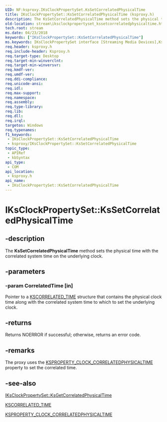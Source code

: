 ```yaml
---
UID: NF:ksproxy.IKsClockPropertySet.KsSetCorrelatedPhysicalTime
title: IKsClockPropertySet::KsSetCorrelatedPhysicalTime (ksproxy.h)
description: The KsSetCorrelatedPhysicalTime method sets the physical time with the correlated system time on the underlying clock.
old-location: stream\iksclockpropertyset_kssetcorrelatedphysicaltime.htm
tech.root: stream
ms.date: 04/23/2018
keywords: ["IKsClockPropertySet::KsSetCorrelatedPhysicalTime"]
ms.keywords: IKsClockPropertySet interface [Streaming Media Devices],KsSetCorrelatedPhysicalTime method, IKsClockPropertySet.KsSetCorrelatedPhysicalTime, IKsClockPropertySet::KsSetCorrelatedPhysicalTime, KsSetCorrelatedPhysicalTime, KsSetCorrelatedPhysicalTime method [Streaming Media Devices], KsSetCorrelatedPhysicalTime method [Streaming Media Devices],IKsClockPropertySet interface, ksproxy/IKsClockPropertySet::KsSetCorrelatedPhysicalTime, ksproxy_253f05af-d07c-4f27-bfad-0006c94b8b48.xml, stream.iksclockpropertyset_kssetcorrelatedphysicaltime
req.header: ksproxy.h
req.include-header: Ksproxy.h
req.target-type: Desktop
req.target-min-winverclnt: 
req.target-min-winversvr: 
req.kmdf-ver: 
req.umdf-ver: 
req.ddi-compliance: 
req.unicode-ansi: 
req.idl: 
req.max-support: 
req.namespace: 
req.assembly: 
req.type-library: 
req.lib: 
req.dll: 
req.irql: 
targetos: Windows
req.typenames: 
f1_keywords:
 - IKsClockPropertySet::KsSetCorrelatedPhysicalTime
 - ksproxy/IKsClockPropertySet::KsSetCorrelatedPhysicalTime
topic_type:
 - APIRef
 - kbSyntax
api_type:
 - COM
api_location:
 - ksproxy.h
api_name:
 - IKsClockPropertySet::KsSetCorrelatedPhysicalTime
---
```


# IKsClockPropertySet::KsSetCorrelatedPhysicalTime


## -description

The <b>KsSetCorrelatedPhysicalTime</b> method sets the physical time with the correlated system time on the underlying clock.

## -parameters

### -param CorrelatedTime [in]


Pointer to a <a href="/windows-hardware/drivers/ddi/ks/ns-ks-kscorrelated_time">KSCORRELATED_TIME</a> structure that contains the physical clock time along with the correlated system time to which to set the underlying clock.

## -returns

Returns NOERROR if successful; otherwise, returns an error code.

## -remarks

The proxy uses the <a href="/windows-hardware/drivers/stream/ksproperty-clock-correlatedphysicaltime">KSPROPERTY_CLOCK_CORRELATEDPHYSICALTIME</a> property to set the correlated time.

## -see-also

<a href="/windows-hardware/drivers/ddi/ksproxy/nf-ksproxy-iksclockpropertyset-ksgetcorrelatedphysicaltime">IKsClockPropertySet::KsGetCorrelatedPhysicalTime</a>



<a href="/windows-hardware/drivers/ddi/ks/ns-ks-kscorrelated_time">KSCORRELATED_TIME</a>



<a href="/windows-hardware/drivers/stream/ksproperty-clock-correlatedphysicaltime">KSPROPERTY_CLOCK_CORRELATEDPHYSICALTIME</a>

